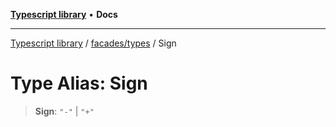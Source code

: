 [**Typescript library**](../../../index.md) • **Docs**

***

[Typescript library](../../../modules.md) / [facades/types](../index.md) / Sign

# Type Alias: Sign

> **Sign**: `"-"` \| `"+"`
